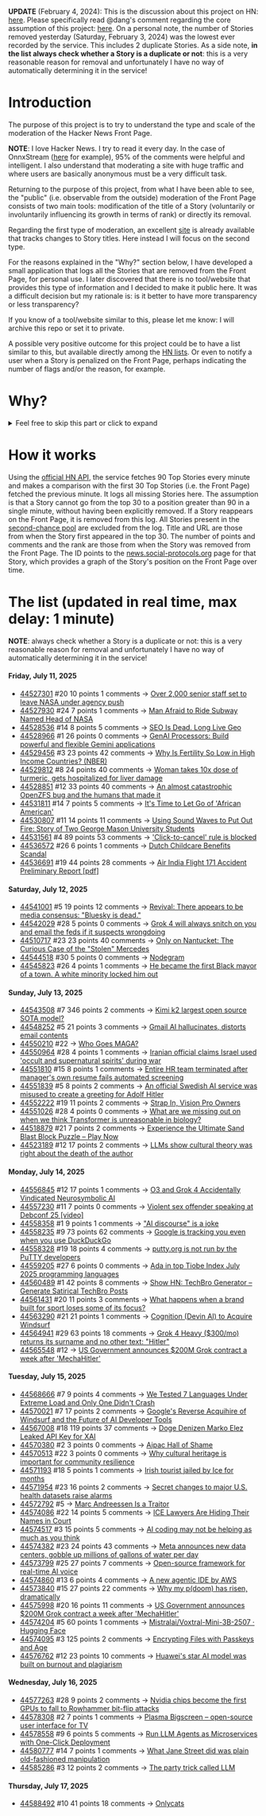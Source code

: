 **UPDATE** (February 4, 2024): This is the discussion about this project on HN: [here](https://news.ycombinator.com/item?id=39230513). Please specifically read @dang's comment regarding the core assumption of this project: [here](https://news.ycombinator.com/item?id=39231537). On a personal note, the number of Stories removed yesterday (Saturday, February 3, 2024) was the lowest ever recorded by the service. This includes 2 duplicate Stories. As a side note, **in the list always check whether a Story is a duplicate or not**: this is a very reasonable reason for removal and unfortunately I have no way of automatically determining it in the service!

# Introduction

The purpose of this project is to try to understand the type and scale of the moderation of the Hacker News Front Page.

**NOTE**: I love Hacker News. I try to read it every day. In the case of OnnxStream ([here](https://news.ycombinator.com/item?id=37752632) for example), 95% of the comments were helpful and intelligent. I also understand that moderating a site with huge traffic and where users are basically anonymous must be a very difficult task.

Returning to the purpose of this project, from what I have been able to see, the "public" (i.e. observable from the outside) moderation of the Front Page consists of two main tools: modification of the title of a Story (voluntarily or involuntarily influencing its growth in terms of rank) or directly its removal.

Regarding the first type of moderation, an excellent [site](https://hackernewstitles.netlify.app/) is already available that tracks changes to Story titles. Here instead I will focus on the second type.

For the reasons explained in the "Why?" section below, I have developed a small application that logs all the Stories that are removed from the Front Page, for personal use. I later discovered that there is no tool/website that provides this type of information and I decided to make it public here. It was a difficult decision but my rationale is: is it better to have more transparency or less transparency?

If you know of a tool/website similar to this, please let me know: I will archive this repo or set it to private.

A possible very positive outcome for this project could be to have a list similar to this, but available directly among the [HN lists](https://news.ycombinator.com/lists). Or even to notify a user when a Story is penalized on the Front Page, perhaps indicating the number of flags and/or the reason, for example.

# Why?

<details>
<summary>Feel free to skip this part or click to expand</summary>

A friend of mine posted two Stories on Hacker News related to OnnxStream (31 days apart), the first related to SDXL Turbo support and the second related to TinyLlama and Mistral 7B support.

In the case of the [first](https://news.ycombinator.com/item?id=38646969), the Story was among the first on the Front Page, until its title was changed from "Stable Diffusion Turbo on a Raspberry Pi Zero 2 generates an image in 29 minutes" to "OnnxStream: Stable Diffusion XL 1.0 Base on a Raspberry Pi Zero 2". This effectively "killed" the Story. One user pointed out that the new title didn't reflect the spirit of the Story (thanks @practice9).

In the case of the [second](https://news.ycombinator.com/item?id=38991145), the Story was in third place on the Front Page, less than an hour after the submission. In this case it was simply removed from the Front Page.

Having discovered this, perplexed, I sent an email to the moderator. @dang, who was very kind and quick in his response, explained to me that the Story had been flagged by users even without being explicitly [flagged], and that he could therefore only hypothesize the causes of the flag. His hypothesis was that (some?) users might be fed up with news related to LLMs.

While I have no reason to doubt Daniel's good faith, it's hard to believe that HN users would be tired of LLM-related news.

So I decided to develop a small console application to determine the frequency of this phenomenon (actually I was also motivated by the prospect of writing some C# code, after more than 2 years of complete abstinence). I subsequently discovered that there were no tools/websites that monitored this specific phenomenon and I therefore decided to make it public here.

</details>

# How it works

Using the [official HN API](https://github.com/HackerNews/API), the service fetches 90 Top Stories every minute and makes a comparison with the first 30 Top Stories (i.e. the Front Page) fetched the previous minute. It logs all missing Stories here. The assumption is that a Story cannot go from the top 30 to a position greater than 90 in a single minute, without having been explicitly removed. If a Story reappears on the Front Page, it is removed from this log. All Stories present in the [second-chance pool](https://news.ycombinator.com/pool) are excluded from the log. Title and URL are those from when the Story first appeared in the top 30. The number of points and comments and the rank are those from when the Story was removed from the Front Page. The ID points to the [news.social-protocols.org](https://news.social-protocols.org) page for that Story, which provides a graph of the Story's position on the Front Page over time.

# The list (updated in real time, max delay: 1 minute)

**NOTE**: always check whether a Story is a duplicate or not: this is a very reasonable reason for removal and unfortunately I have no way of automatically determining it in the service!

#### **Friday, July 11, 2025**
<!-- HN:44527301:start -->
* [44527301](https://news.social-protocols.org/stats?id=44527301) #20 10 points 1 comments -> [Over 2,000 senior staff set to leave NASA under agency push](https://www.politico.com/news/2025/07/09/nasa-staff-departures-00444674?cdmc=2zglpgOF21PefXUKP0PbPaLZDC0&refcode2=2zglpgOF21PefXUKP0PbPaLZDC0&refcodecdmc=2zglpgOF21PefXUKP0PbPaLZDC0)<!-- HN:44527301:end --><!-- HN:44527930:start -->
* [44527930](https://news.social-protocols.org/stats?id=44527930) #24 7 points 1 comments -> [Man Afraid to Ride Subway Named Head of NASA](https://www.rollingstone.com/politics/politics-news/trump-sean-duffy-interim-nasa-administrator-1235382413/)<!-- HN:44527930:end --><!-- HN:44528536:start -->
* [44528536](https://news.social-protocols.org/stats?id=44528536) #14 8 points 5 comments -> [SEO Is Dead. Long Live Geo](https://substack.gauravvohra.com/p/search-is-dead-long-live-llms-winning-in-the-era-of-llms-ai-overviews-and-geo)<!-- HN:44528536:end --><!-- HN:44528966:start -->
* [44528966](https://news.social-protocols.org/stats?id=44528966) #1 26 points 0 comments -> [GenAI Processors: Build powerful and flexible Gemini applications](https://developers.googleblog.com/en/genai-processors/)<!-- HN:44528966:end --><!-- HN:44529456:start -->
* [44529456](https://news.social-protocols.org/stats?id=44529456) #3 23 points 42 comments -> [Why Is Fertility So Low in High Income Countries? (NBER)](https://www.nber.org/papers/w33989)<!-- HN:44529456:end --><!-- HN:44529812:start -->
* [44529812](https://news.social-protocols.org/stats?id=44529812) #8 24 points 40 comments -> [Woman takes 10x dose of turmeric, gets hospitalized for liver damage](https://arstechnica.com/health/2025/07/woman-takes-10x-dose-of-turmeric-gets-hospitalized-for-liver-damage/)<!-- HN:44529812:end --><!-- HN:44528851:start -->
* [44528851](https://news.social-protocols.org/stats?id=44528851) #12 33 points 40 comments -> [An almost catastrophic OpenZFS bug and the humans that made it](https://despairlabs.com/blog/posts/2025-07-10-an-openzfs-bug-and-the-humans-that-made-it/)<!-- HN:44528851:end --><!-- HN:44531811:start -->
* [44531811](https://news.social-protocols.org/stats?id=44531811) #14 7 points 5 comments -> [It's Time to Let Go of 'African American'](https://archive.li/jkk4S)<!-- HN:44531811:end --><!-- HN:44530807:start -->
* [44530807](https://news.social-protocols.org/stats?id=44530807) #11 14 points 11 comments -> [Using Sound Waves to Put Out Fire: Story of Two George Mason University Students](https://wowparrot.com/using-sound-waves-to-put-out-fire/)<!-- HN:44530807:end --><!-- HN:44531561:start -->
* [44531561](https://news.social-protocols.org/stats?id=44531561) #4 89 points 53 comments -> ['Click-to-cancel' rule is blocked](https://apnews.com/article/ftc-click-to-cancel-30db2be07fdcb8aefd0d4835abdb116a)<!-- HN:44531561:end --><!-- HN:44536572:start -->
* [44536572](https://news.social-protocols.org/stats?id=44536572) #26 6 points 1 comments -> [Dutch Childcare Benefits Scandal](https://en.wikipedia.org/wiki/Dutch_childcare_benefits_scandal)<!-- HN:44536572:end --><!-- HN:44536691:start -->
* [44536691](https://news.social-protocols.org/stats?id=44536691) #19 44 points 28 comments -> [Air India Flight 171 Accident Preliminary Report [pdf]](https://aaib.gov.in/What%27s%20New%20Assets/Preliminary%20Report%20VT-ANB.pdf)<!-- HN:44536691:end -->
#### **Saturday, July 12, 2025**<!-- HN:44541001:start -->
* [44541001](https://news.social-protocols.org/stats?id=44541001) #5 19 points 12 comments -> [Revival: There appears to be media consensus: "Bluesky is dead."](https://netwars.pelicancrossing.net/2025/06/27/revival/)<!-- HN:44541001:end --><!-- HN:44542029:start -->
* [44542029](https://news.social-protocols.org/stats?id=44542029) #28 5 points 0 comments -> [Grok 4 will always snitch on you and email the feds if it suspects wrongdoing](https://www.neowin.net/news/grok-4-will-always-snitch-on-you-and-email-the-feds-if-it-suspects-wrongdoing-report-says/)<!-- HN:44542029:end --><!-- HN:44510717:start -->
* [44510717](https://news.social-protocols.org/stats?id=44510717) #23 23 points 40 comments -> [Only on Nantucket: The Curious Case of the "Stolen" Mercedes](https://nantucketcurrent.com/news/only-on-nantucket-the-curious-case-of-the)<!-- HN:44510717:end --><!-- HN:44544518:start -->
* [44544518](https://news.social-protocols.org/stats?id=44544518) #30 5 points 0 comments -> [Nodegram](https://nodegram.org/)<!-- HN:44544518:end --><!-- HN:44545823:start -->
* [44545823](https://news.social-protocols.org/stats?id=44545823) #26 4 points 1 comments -> [He became the first Black mayor of a town. A white minority locked him out](https://www.theguardian.com/us-news/2023/aug/26/black-mayor-alabama-town-locked-out)<!-- HN:44545823:end -->
#### **Sunday, July 13, 2025**
<!-- HN:44543508:start -->
* [44543508](https://news.social-protocols.org/stats?id=44543508) #7 346 points 2 comments -> [Kimi k2 largest open source SOTA model?](https://github.com/MoonshotAI/Kimi-K2)<!-- HN:44543508:end --><!-- HN:44548252:start -->
* [44548252](https://news.social-protocols.org/stats?id=44548252) #5 21 points 3 comments -> [Gmail AI hallucinates, distorts email contents](https://www.t-online.de/digital/aktuelles/id_100811852/gmail-fantasiert-googles-mail-programm-verfaelscht-fremde-inhalte.html)<!-- HN:44548252:end --><!-- HN:44550210:start -->
* [44550210](https://news.social-protocols.org/stats?id=44550210) #22 -> [Who Goes MAGA?](https://www.techdirt.com/2025/07/08/who-goes-maga/)<!-- HN:44550210:end --><!-- HN:44550964:start -->
* [44550964](https://news.social-protocols.org/stats?id=44550964) #28 4 points 1 comments -> [Iranian official claims Israel used 'occult and supernatural spirits' during war](https://www.jpost.com/middle-east/iran-news/article-860798)<!-- HN:44550964:end --><!-- HN:44551810:start -->
* [44551810](https://news.social-protocols.org/stats?id=44551810) #15 8 points 1 comments -> [Entire HR team terminated after manager's own resume fails automated screening](https://economictimes.indiatimes.com/news/india/from-hiring-to-firing-entire-hr-team-terminated-after-managers-resume-fails-automated-screening/articleshow/113812083.cms?from=mdr)<!-- HN:44551810:end --><!-- HN:44551839:start -->
* [44551839](https://news.social-protocols.org/stats?id=44551839) #5 8 points 2 comments -> [An official Swedish AI service was misused to create a greeting for Adolf Hitler](https://iconofsweden.com/article/moderates-withdraw-ai-service-after-controversial-misuse)<!-- HN:44551839:end --><!-- HN:44552222:start -->
* [44552222](https://news.social-protocols.org/stats?id=44552222) #19 11 points 2 comments -> [Strap In, Vision Pro Owners](https://spiral.spyglass.org/p/strap-in-vision-pro-owners)<!-- HN:44552222:end --><!-- HN:44551026:start -->
* [44551026](https://news.social-protocols.org/stats?id=44551026) #28 4 points 0 comments -> [What are we missing out on when we think Transformer is unreasonable in biology?](https://dmf-archive.github.io/docs/posts/form-follows-function-2/)<!-- HN:44551026:end --><!-- HN:44518879:start -->
* [44518879](https://news.social-protocols.org/stats?id=44518879) #21 7 points 2 comments -> [Experience the Ultimate Sand Blast Block Puzzle – Play Now](https://sand-blast-block-puzzle.com)<!-- HN:44518879:end --><!-- HN:44523189:start -->
* [44523189](https://news.social-protocols.org/stats?id=44523189) #12 17 points 2 comments -> [LLMs show cultural theory was right about the death of the author](https://www.programmablemutter.com/p/cultural-theory-was-right-about-the)<!-- HN:44523189:end -->
#### **Monday, July 14, 2025**
<!-- HN:44556845:start -->
* [44556845](https://news.social-protocols.org/stats?id=44556845) #12 17 points 1 comments -> [O3 and Grok 4 Accidentally Vindicated Neurosymbolic AI](https://garymarcus.substack.com/p/how-o3-and-grok-4-accidentally-vindicated)<!-- HN:44556845:end --><!-- HN:44557230:start -->
* [44557230](https://news.social-protocols.org/stats?id=44557230) #11 7 points 0 comments -> [Violent sex offender speaking at Debconf 25 [video]](https://www.youtube.com/watch?v=-j9uXmtgUnk)<!-- HN:44557230:end --><!-- HN:44558358:start -->
* [44558358](https://news.social-protocols.org/stats?id=44558358) #1 9 points 1 comments -> ["AI discourse" is a joke](https://purplesyringa.moe/blog/ai-discourse-is-a-joke/)<!-- HN:44558358:end --><!-- HN:44558235:start -->
* [44558235](https://news.social-protocols.org/stats?id=44558235) #9 73 points 62 comments -> [Google is tracking you even when you use DuckDuckGo](https://www.simpleanalytics.com/blog/google-is-tracking-you-even-when-you-use-duck-duck-go)<!-- HN:44558235:end --><!-- HN:44558328:start -->
* [44558328](https://news.social-protocols.org/stats?id=44558328) #19 18 points 4 comments -> [putty.org is not run by the PuTTY developers](https://hachyderm.io/@simontatham/114846017785770922)<!-- HN:44558328:end --><!-- HN:44559205:start -->
* [44559205](https://news.social-protocols.org/stats?id=44559205) #27 6 points 0 comments -> [Ada in top Tiobe Index July 2025 programming languages](https://www.tiobe.com/tiobe-index/)<!-- HN:44559205:end --><!-- HN:44560489:start -->
* [44560489](https://news.social-protocols.org/stats?id=44560489) #1 42 points 8 comments -> [Show HN: TechBro Generator – Generate Satirical TechBro Posts](https://techbrogenerator.netlify.app/)<!-- HN:44560489:end --><!-- HN:44561431:start -->
* [44561431](https://news.social-protocols.org/stats?id=44561431) #20 11 points 3 comments -> [What happens when a brand built for sport loses some of its focus?](https://doinghandstands.substack.com/p/the-recovery-run)<!-- HN:44561431:end --><!-- HN:44563290:start -->
* [44563290](https://news.social-protocols.org/stats?id=44563290) #21 21 points 1 comments -> [Cognition (Devin AI) to Acquire Windsurf](https://twitter.com/cognition_labs/status/1944819486538023138)<!-- HN:44563290:end --><!-- HN:44564941:start -->
* [44564941](https://news.social-protocols.org/stats?id=44564941) #29 63 points 18 comments -> [Grok 4 Heavy ($300/mo) returns its surname and no other text: "Hitler"](https://twitter.com/goodside/status/1944266466875826617)<!-- HN:44564941:end --><!-- HN:44565548:start -->
* [44565548](https://news.social-protocols.org/stats?id=44565548) #12 -> [US Government announces $200M Grok contract a week after 'MechaHitler'](https://www.theverge.com/news/706855/grok-mechahitler-xai-defense-department-contract)<!-- HN:44565548:end -->
#### **Tuesday, July 15, 2025**<!-- HN:44568666:start -->
* [44568666](https://news.social-protocols.org/stats?id=44568666) #7 9 points 4 comments -> [We Tested 7 Languages Under Extreme Load and Only One Didn't Crash](https://freedium.cfd/https:/medium.com/@codeperfect/we-tested-7-languages-under-extreme-load-and-only-one-didnt-crash-it-wasn-t-what-we-expected-67f84c79dc34)<!-- HN:44568666:end --><!-- HN:44570021:start -->
* [44570021](https://news.social-protocols.org/stats?id=44570021) #7 17 points 2 comments -> [Google's Reverse Acquihire of Windsurf and the Future of AI Developer Tools](https://www.qodo.ai/blog/googles-reverse-acquihire-of-windsurf-a-glimpse-into-the-future-of-ai-developer-tools/)<!-- HN:44570021:end --><!-- HN:44567008:start -->
* [44567008](https://news.social-protocols.org/stats?id=44567008) #18 119 points 37 comments -> [Doge Denizen Marko Elez Leaked API Key for XAI](https://krebsonsecurity.com/2025/07/doge-denizen-marko-elez-leaked-api-key-for-xai/)<!-- HN:44567008:end --><!-- HN:44570380:start -->
* [44570380](https://news.social-protocols.org/stats?id=44570380) #2 3 points 0 comments -> [Aipac Hall of Shame](https://www.trackaipac.com/shame)<!-- HN:44570380:end --><!-- HN:44570513:start -->
* [44570513](https://news.social-protocols.org/stats?id=44570513) #22 3 points 0 comments -> [Why cultural heritage is important for community resilience](https://phys.org/news/2025-07-experts-reveal-cultural-heritage-important.html)<!-- HN:44570513:end --><!-- HN:44571193:start -->
* [44571193](https://news.social-protocols.org/stats?id=44571193) #18 5 points 1 comments -> [Irish tourist jailed by Ice for months](https://www.irishexaminer.com/news/arid-41670047.html)<!-- HN:44571193:end --><!-- HN:44571954:start -->
* [44571954](https://news.social-protocols.org/stats?id=44571954) #23 16 points 2 comments -> [Secret changes to major U.S. health datasets raise alarms](https://www.psypost.org/secret-changes-to-major-u-s-health-datasets-raise-alarms/)<!-- HN:44571954:end --><!-- HN:44572792:start -->
* [44572792](https://news.social-protocols.org/stats?id=44572792) #5 -> [Marc Andreessen Is a Traitor](https://www.liberalcurrents.com/marc-andreessen-is-a-traitor/)<!-- HN:44572792:end --><!-- HN:44574086:start -->
* [44574086](https://news.social-protocols.org/stats?id=44574086) #22 14 points 5 comments -> [ICE Lawyers Are Hiding Their Names in Court](https://theintercept.com/2025/07/15/ice-lawyers-hiding-names-court/)<!-- HN:44574086:end --><!-- HN:44574517:start -->
* [44574517](https://news.social-protocols.org/stats?id=44574517) #3 15 points 5 comments -> [AI coding may not be helping as much as you think](https://garymarcus.substack.com/p/breaking-news-ai-coding-may-not-be)<!-- HN:44574517:end --><!-- HN:44574382:start -->
* [44574382](https://news.social-protocols.org/stats?id=44574382) #23 24 points 43 comments -> [Meta announces new data centers, gobble up millions of gallons of water per day](https://www.engadget.com/ai/meta-announces-huge-new-data-centers-but-they-could-gobble-up-millions-of-gallons-of-water-per-day-174000478.html)<!-- HN:44574382:end --><!-- HN:44573799:start -->
* [44573799](https://news.social-protocols.org/stats?id=44573799) #25 27 points 7 comments -> [Open-source framework for real-time AI voice](https://github.com/videosdk-live/agents)<!-- HN:44573799:end --><!-- HN:44574860:start -->
* [44574860](https://news.social-protocols.org/stats?id=44574860) #13 6 points 4 comments -> [A new agentic IDE by AWS](https://kiroai.net)<!-- HN:44574860:end --><!-- HN:44573840:start -->
* [44573840](https://news.social-protocols.org/stats?id=44573840) #15 27 points 22 comments -> [Why my p(doom) has risen, dramatically](https://garymarcus.substack.com/p/why-my-pdoom-has-risen-dramatically)<!-- HN:44573840:end --><!-- HN:44575998:start -->
* [44575998](https://news.social-protocols.org/stats?id=44575998) #20 16 points 11 comments -> [US Government announces $200M Grok contract a week after 'MechaHitler'](https://www.theverge.com/news/706855/grok-mechahitler-xai-defense-department-contract)<!-- HN:44575998:end --><!-- HN:44574204:start -->
* [44574204](https://news.social-protocols.org/stats?id=44574204) #5 60 points 1 comments -> [Mistralai/Voxtral-Mini-3B-2507 · Hugging Face](https://huggingface.co/mistralai/Voxtral-Mini-3B-2507)<!-- HN:44574204:end --><!-- HN:44574095:start -->
* [44574095](https://news.social-protocols.org/stats?id=44574095) #3 125 points 2 comments -> [Encrypting Files with Passkeys and Age](https://words.filippo.io/passkey-encryption/)<!-- HN:44574095:end --><!-- HN:44576762:start -->
* [44576762](https://news.social-protocols.org/stats?id=44576762) #12 23 points 10 comments -> [Huawei's star AI model was built on burnout and plagiarism](https://the-open-source-ward.ghost.io/the-pangu-illusion-how-huaweis-star-ai-model-was-built-on-burnout-betrayal-and-open-source-theft/)<!-- HN:44576762:end -->
#### **Wednesday, July 16, 2025**
<!-- HN:44577263:start -->
* [44577263](https://news.social-protocols.org/stats?id=44577263) #28 9 points 2 comments -> [Nvidia chips become the first GPUs to fall to Rowhammer bit-flip attacks](https://arstechnica.com/security/2025/07/nvidia-chips-become-the-first-gpus-to-fall-to-rowhammer-bit-flip-attacks/)<!-- HN:44577263:end --><!-- HN:44578308:start -->
* [44578308](https://news.social-protocols.org/stats?id=44578308) #2 7 points 1 comments -> [Plasma Bigscreen – open-source user interface for TV](https://plasma-bigscreen.org)<!-- HN:44578308:end --><!-- HN:44578558:start -->
* [44578558](https://news.social-protocols.org/stats?id=44578558) #9 6 points 5 comments -> [Run LLM Agents as Microservices with One-Click Deployment](https://agentainer.io/)<!-- HN:44578558:end --><!-- HN:44580777:start -->
* [44580777](https://news.social-protocols.org/stats?id=44580777) #14 7 points 1 comments -> [What Jane Street did was plain old-fashioned manipulation](https://thefederal.com/category/business/jane-street-fo-markets-whistleblower-mayank-bansal-197061)<!-- HN:44580777:end --><!-- HN:44585286:start -->
* [44585286](https://news.social-protocols.org/stats?id=44585286) #3 12 points 2 comments -> [The party trick called LLM](https://destaatvanhetweb.nl/2025/07/12/the-party-trick-called-llm-blowing-away-smoke-and-break-some-mirrors/)<!-- HN:44585286:end -->
#### **Thursday, July 17, 2025**
<!-- HN:44588492:start -->
* [44588492](https://news.social-protocols.org/stats?id=44588492) #10 41 points 18 comments -> [Onlycats](https://onlycats.gg/)<!-- HN:44588492:end -->